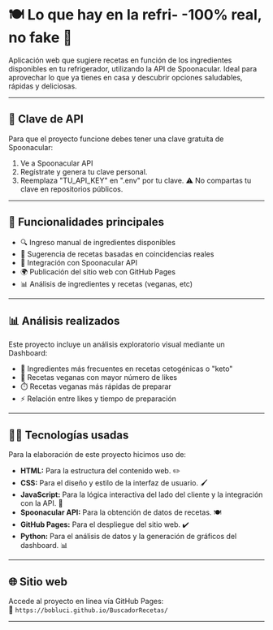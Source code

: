 # 🍽️ Lo que hay en la refri- -100% real, no fake 🥐

Aplicación web que sugiere recetas en función de los ingredientes disponibles en tu refrigerador, utilizando la API de Spoonacular. Ideal para aprovechar lo que ya tienes en casa y descubrir opciones saludables, rápidas y deliciosas.

---

## 🔐 Clave de API

Para que el proyecto funcione debes tener una clave gratuita de Spoonacular:
1. Ve a Spoonacular API
2. Regístrate y genera tu clave personal.
3. Reemplaza "TU_API_KEY" en ".env" por tu clave.
⚠️ No compartas tu clave en repositorios públicos.

---

## 🧠 Funcionalidades principales

- 🔍 Ingreso manual de ingredientes disponibles
- 🧪 Sugerencia de recetas basadas en coincidencias reales
- 📡 Integración con Spoonacular API
- 🌍 Publicación del sitio web con GitHub Pages
- 📊 Análisis de ingredientes y recetas (veganas, etc) 

---

## 📊 Análisis realizados

Este proyecto incluye un análisis exploratorio visual mediante un Dashboard:

- 🥕 Ingredientes más frecuentes en recetas cetogénicas o "keto"
- 🧡 Recetas veganas con mayor número de likes
- ⏱️ Recetas veganas más rápidas de preparar
- ⚡ Relación entre likes y tiempo de preparación

---

## 👩‍💻 Tecnologías usadas

Para la elaboración de este proyecto hicimos uso de:

- **HTML:** Para la estructura del contenido web. ✏️
- **CSS:** Para el diseño y estilo de la interfaz de usuario. 🖌️
- **JavaScript:** Para la lógica interactiva del lado del cliente y la integración con la API. 🔎
- **Spoonacular API:** Para la obtención de datos de recetas. 🍽️
- **GitHub Pages:** Para el despliegue del sitio web. ✔️
- **Python:** Para el análisis de datos y la generación de gráficos del dashboard. 📊


---

## 🌐 Sitio web

Accede al proyecto en línea vía GitHub Pages:  
🔗 `https://bobluci.github.io/BuscadorRecetas/`

---

